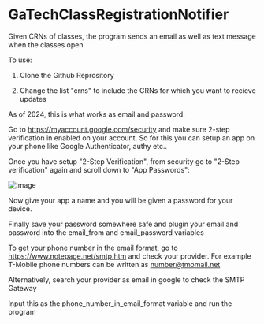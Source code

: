 # GaTechClassRegistrationNotifier
Given CRNs of classes, the program sends an email as well as text message when the classes open

To use:

1. Clone the Github Reprository

2. Change the list "crns" to include the CRNs for which you want to recieve updates

As of 2024, this is what works as email and password:

Go to https://myaccount.google.com/security and make sure 2-step verification in enabled on your account. So for this you can setup an app on your phone like Google Authenticator, authy etc..

Once you have setup "2-Step Verification", from security go to "2-Step verification" again and scroll down to "App Passwords":

![image](https://github.com/user-attachments/assets/bddd34a2-4a71-49cd-bc35-313f78f458f9)

Now give your app a name and you will be given a password for your device.

Finally save your password somewhere safe and plugin your email and password into the email_from and email_password variables

To get your phone number in the email format, go to https://www.notepage.net/smtp.htm and check your provider. For example T-Mobile phone numbers can be written as number@tmomail.net

Alternatively, search your provider as email in google to check the SMTP Gateway

Input this as the phone_number_in_email_format variable and run the program
